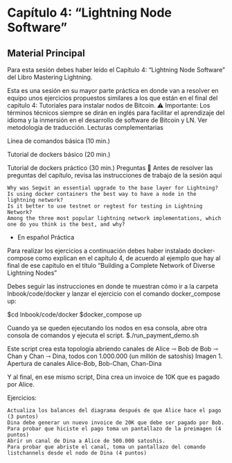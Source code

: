 # Capítulo 4: “Lightning Node Software”
## Material Principal

Para esta sesión debes haber leído el Capítulo 4: “Lightning Node Software” del Libro Mastering Lightning.

Esta es una sesión en su mayor parte práctica en donde van a resolver en equipo unos ejercicios propuestos similares a los que están en el final del capítulo 4: Tutoriales para instalar nodos de Bitcoin.
⚠️ Importante: Los términos técnicos siempre se dirán en inglés para facilitar el aprendizaje del idioma y la inmersión en el desarrollo de software de Bitcoin y LN. Ver metodología de traducción.
Lecturas complementarias

‍Línea de comandos básica (10 min.)

‍Tutorial de dockers básico (20 min.)

Tutorial de dockers práctico (30 min.)
Preguntas
🛑 Antes de resolver las preguntas del capítulo, revisa las instrucciones de trabajo de la sesión
aquí

    Why was Segwit an essential upgrade to the base layer for Lightning?
    Is using docker containers the best way to have a node in the lightning network?
    Is it better to use testnet or regtest for testing in Lightning Network?
    Among the three most popular lightning network implementations, which one do you think is the best, and why?

+ En español
Práctica

Para realizar los ejercicios a continuación debes haber instalado docker-compose como explican en el capítulo 4, de acuerdo al ejemplo que hay al final de ese capítulo en el título “Building a Complete Network of Diverse Lightning Nodes”

Debes seguir las instrucciones en donde te muestran cómo ir a la carpeta lnbook/code/docker y lanzar el ejercicio con el comando docker_compose up:

$cd lnbook/code/docker
$docker_compose up    

Cuando ya se queden ejecutando los nodos en esa consola, abre otra consola de comandos y ejecuta el script.
$./run_payment_demo.sh 

Este script crea esta topología abriendo canales de Alice ⇾ Bob de Bob ⇾ Chan y Chan ⇾ Dina, todos con 1.000.000 (un millón de satoshis)
Imagen 1. Apertura de canales Alice-Bob, Bob-Chan, Chan-Dina

Y al final, en ese mismo script, Dina crea un invoice de 10K que es pagado por Alice.

‍Ejercicios:‍

    Actualiza los balances del diagrama después de que Alice hace el pago (3 puntos)
    Dina debe generar un nuevo invoice de 20K que debe ser pagado por Bob.
    Para probar que hiciste el pago toma un pantallazo de la preimagen (4 puntos)
    Abrir un canal de Dina a Alice de 500.000 satoshis.
    Para probar que abriste el canal, toma un pantallazo del comando listchannels desde el nodo de Dina (4 puntos)
